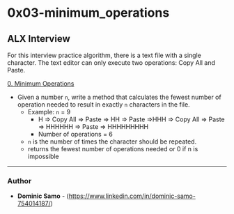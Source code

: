 # 0x03-minimum_operations

## ALX Interview
For this interview practice algorithm, there is a text file with a single character.  The text editor can only execute two operations: Copy All and Paste.

[0. Minimum Operations](./0-minoperations.py)
* Given a number `n`, write a method that calculates the fewest number of operation needed to result in exactly `n` characters in the file.
  * Example: `n` = 9
    * H => Copy All => Paste => HH => Paste =>HHH => Copy All => Paste => HHHHHH => Paste => HHHHHHHHH
    * Number of operations = 6
  * `n` is the number of times the character should be repeated.
  * returns the fewest number of operations needed or 0 if n is impossible

---

### Author
* **Dominic Samo** - (https://www.linkedin.com/in/dominic-samo-754014187/)


